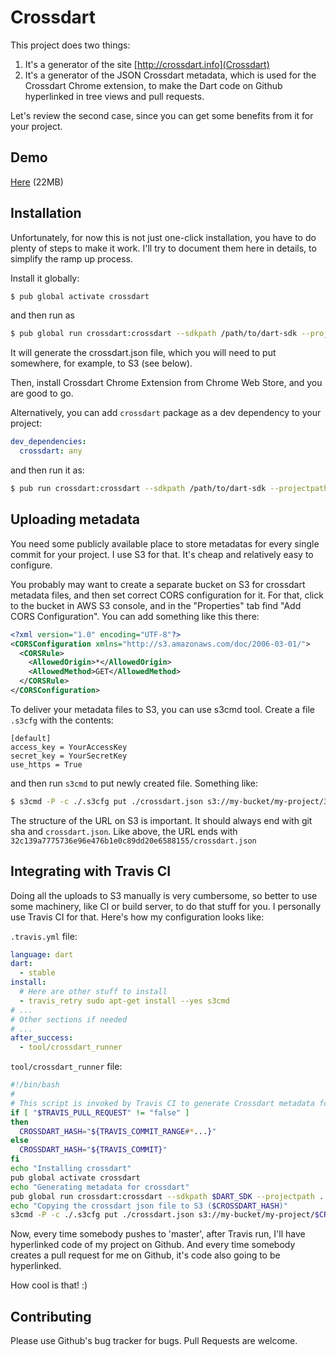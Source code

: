 # Crossdart

This project does two things:

1. It's a generator of the site [http://crossdart.info](Crossdart)
2. It's a generator of the JSON Crossdart metadata, which is used for the Crossdart Chrome extension, to make the Dart code on Github hyperlinked in tree views and pull requests.

Let's review the second case, since you can get some benefits from it for your project.

## Demo

[Here](https://github.com/astashov/crossdart/raw/6f9a0e6d609c25c98f8ba0d6a05015de5a8693a4/demo.gif) (22MB) 

## Installation

Unfortunately, for now this is not just one-click installation, you have to do plenty of steps to make it work.
I'll try to document them here in details, to simplify the ramp up process.

Install it globally:

```bash
$ pub global activate crossdart
```

and then run as

```bash
$ pub global run crossdart:crossdart --sdkpath /path/to/dart-sdk --projectpath /path/to/your/project
```

It will generate the crossdart.json file, which you will need to put somewhere, for example, to S3 (see below).

Then, install Crossdart Chrome Extension from Chrome Web Store, and you are good to go.

Alternatively, you can add `crossdart` package as a dev dependency to your project:

```yaml
dev_dependencies:
  crossdart: any
```

and then run it as:

```bash
$ pub run crossdart:crossdart --sdkpath /path/to/dart-sdk --projectpath /path/to/your/project
```

## Uploading metadata

You need some publicly available place to store metadatas for every single commit for your project. I use S3 for that. It's cheap and relatively easy to configure.

You probably may want to create a separate bucket on S3 for crossdart metadata files, and then set correct CORS configuration for it. For that, click to the bucket in AWS S3 console, and in the "Properties" tab find "Add CORS Configuration". You can add something like this there:

```xml
<?xml version="1.0" encoding="UTF-8"?>
<CORSConfiguration xmlns="http://s3.amazonaws.com/doc/2006-03-01/">
  <CORSRule>
    <AllowedOrigin>*</AllowedOrigin>
    <AllowedMethod>GET</AllowedMethod>
  </CORSRule>
</CORSConfiguration>
```

To deliver your metadata files to S3, you can use s3cmd tool. Create a file `.s3cfg` with the contents:

```
[default]
access_key = YourAccessKey
secret_key = YourSecretKey
use_https = True
```

and then run `s3cmd` to put newly created file. Something like:

```bash
$ s3cmd -P -c ./.s3cfg put ./crossdart.json s3://my-bucket/my-project/32c139a7775736e96e476b1e0c89dd20e6588155/crossdart.json
```

The structure of the URL on S3 is important. It should always end with git sha and `crossdart.json`. Like above, the URL ends with `32c139a7775736e96e476b1e0c89dd20e6588155/crossdart.json`

## Integrating with Travis CI

Doing all the uploads to S3 manually is very cumbersome, so better to use some machinery, like CI or build server, to do that stuff for you. I personally use Travis CI for that. Here's how my configuration looks like:

`.travis.yml` file:

```yaml
language: dart
dart:
  - stable
install:
  # Here are other stuff to install
  - travis_retry sudo apt-get install --yes s3cmd
# ...
# Other sections if needed
# ...
after_success:
  - tool/crossdart_runner
```

`tool/crossdart_runner` file:

```bash
#!/bin/bash
#
# This script is invoked by Travis CI to generate Crossdart metadata for the Crossdart Chrome extension
if [ "$TRAVIS_PULL_REQUEST" != "false" ]
then
  CROSSDART_HASH="${TRAVIS_COMMIT_RANGE#*...}"
else
  CROSSDART_HASH="${TRAVIS_COMMIT}"
fi
echo "Installing crossdart"
pub global activate crossdart
echo "Generating metadata for crossdart"
pub global run crossdart:crossdart --sdkpath $DART_SDK --projectpath .
echo "Copying the crossdart json file to S3 ($CROSSDART_HASH)"
s3cmd -P -c ./.s3cfg put ./crossdart.json s3://my-bucket/my-project/$CROSSDART_HASH/crossdart.json
```

Now, every time somebody pushes to 'master', after Travis run, I'll have hyperlinked code of my project on Github.
And every time somebody creates a pull request for me on Github, it's code also going to be hyperlinked.

How cool is that! :)

## Contributing

Please use Github's bug tracker for bugs. Pull Requests are welcome.
